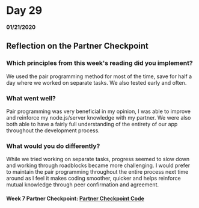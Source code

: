 # Day 29
__01/21/2020__

## Reflection on the Partner Checkpoint

### Which principles from this week's reading did you implement?
We used the pair programming method for most of the time, save for half a day where we worked on separate tasks. We also tested early and often.

### What went well?
Pair programming was very beneficial in my opinion, I was able to improve and reinforce my node.js/server knowledge with my partner. We were also both able to have a fairly full understanding of the entirety of our app throughout the development process.

### What would you do differently?
While we tried working on separate tasks, progress seemed to slow down and working through roadblocks became more challenging. I would prefer to maintain the pair programming throughout the entire process next time around as I feel it makes coding smoother, quicker and helps reinforce mutual knowledge through peer confirmation and agreement.


#### Week 7 Partner Checkpoint: [Partner Checkpoint Code](https://github.com/TimZaleski/kanban-checkpoint)